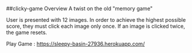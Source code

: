 ##clicky-game
Overview
A twist on the old "memory game"

User is presented with 12 images. In order to achieve the highest possible score, they must click each image only once. If an image is clicked twice, the game resets.

Play Game : https://sleepy-basin-27936.herokuapp.com/